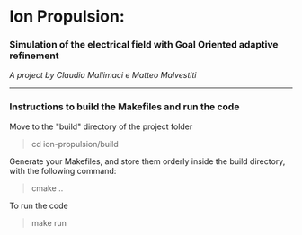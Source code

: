 # Ion Propulsion:
### Simulation of the electrical field with Goal Oriented adaptive refinement

*A project by Claudia Mallimaci e Matteo Malvestiti*

---

### Instructions to build the Makefiles and run the code

Move to the "build" directory of the project folder
> cd ion-propulsion/build

Generate your Makefiles, and store them orderly inside the build directory, with the following command:
> cmake ..

To run the code
> make run

